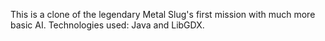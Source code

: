 This is a clone of the legendary Metal Slug's first mission with much more basic AI. Technologies used: Java and LibGDX.
